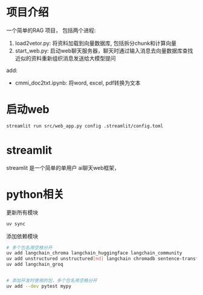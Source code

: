 # 项目介绍
一个简单的RAG 项目， 包括两个进程:
1. load2vetor.py: 将资料加载到向量数据库, 包括拆分chunk和计算向量
2. start_web.py: 启动web聊天服务器，聊天时通过输入消息去向量数据库查找近似的资料重新组织消息发送给大模型提问

add:
- cmmi_doc2txt.ipynb: 将word, excel, pdf转换为文本
# 启动web
```bash
streamlit run src/web_app.py config .streamlit/config.toml
```

# streamlit
streamlit 是一个简单的单用户 ai聊天web框架，

# python相关
更新所有模块
```bash
uv sync
```

添加依赖模块
```bash
# 多个包名用空格分开
uv add langchain_chroma langchain_huggingface langchain_community
uv add unstructured unstructured[md] langchain chromadb sentence-transformers groq
uv add langchain_groq


# 添加开发时使用的包，多个包名用空格分开
uv add --dev pytest mypy
```


